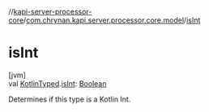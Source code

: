 //[kapi-server-processor-core](../../index.md)/[com.chrynan.kapi.server.processor.core.model](index.md)/[isInt](is-int.md)

# isInt

[jvm]\
val [KotlinTyped](-kotlin-typed/index.md).[isInt](is-int.md): [Boolean](https://kotlinlang.org/api/latest/jvm/stdlib/kotlin/-boolean/index.html)

Determines if this type is a Kotlin Int.
